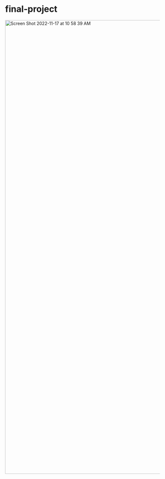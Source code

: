 # final-project
<img width="1470" alt="Screen Shot 2022-11-17 at 10 58 39 AM" src="https://user-images.githubusercontent.com/106827018/202534719-937e3fb2-fbd8-47fc-9158-f0b53bf4516b.png">
